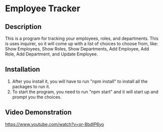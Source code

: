 # Employee Tracker

## Description
This is a program for tracking your employees, roles, and departments. This is uses inquirer, so it will come up with a list of choices to choose from, like: Show Employees, Show Roles, Show Departments, Add Employee,
Add Role, Add Department, and Update Employee.

## Installation
1. After you install it, you will have to run "npm install" to install all the packages to run it.
2. To start the program, you need to run "npm start" and it will start up and prompt you the choices.

## Video Demonstration
https://www.youtube.com/watch?v=or-8bdIP6yo
